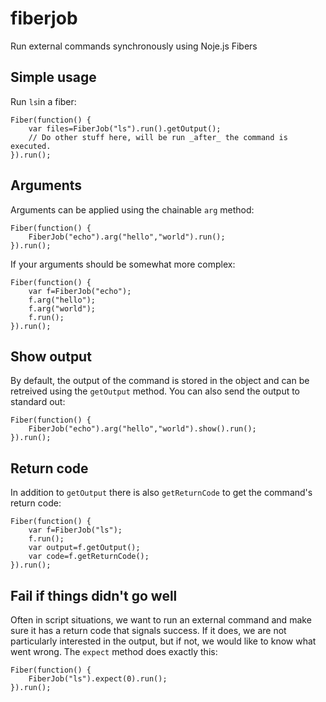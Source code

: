 fiberjob
========

Run external commands synchronously using Noje.js Fibers

Simple usage
------------

Run `ls`in a fiber:

    Fiber(function() {
        var files=FiberJob("ls").run().getOutput();
        // Do other stuff here, will be run _after_ the command is executed.
    }).run();

Arguments
---------

Arguments can be applied using the chainable `arg` method:

    Fiber(function() {
        FiberJob("echo").arg("hello","world").run();
    }).run();

If your arguments should be somewhat more complex:

    Fiber(function() {
        var f=FiberJob("echo");
        f.arg("hello");
        f.arg("world");
        f.run();
    }).run();

Show output
-----------

By default, the output of the command is stored in the object and can be retreived using the `getOutput` method. You can also send the output to standard out:

    Fiber(function() {
        FiberJob("echo").arg("hello","world").show().run();
    }).run();

Return code
-----------

In addition to `getOutput` there is also `getReturnCode` to get the command's return code:

    Fiber(function() {
        var f=FiberJob("ls");
        f.run();
        var output=f.getOutput();
        var code=f.getReturnCode();
    }).run();

Fail if things didn't go well
-----------------------------

Often in script situations, we want to run an external command and make sure it has a return code that signals success. If it does, we are not particularly interested in the output, but if not, we would like to know what went wrong. The `expect` method does exactly this:

    Fiber(function() {
        FiberJob("ls").expect(0).run();
    }).run();
